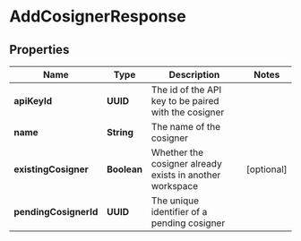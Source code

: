 

# AddCosignerResponse


## Properties

| Name | Type | Description | Notes |
|------------ | ------------- | ------------- | -------------|
|**apiKeyId** | **UUID** | The id of the API key to be paired with the cosigner |  |
|**name** | **String** | The name of the cosigner |  |
|**existingCosigner** | **Boolean** | Whether the cosigner already exists in another workspace |  [optional] |
|**pendingCosignerId** | **UUID** | The unique identifier of a pending cosigner |  |



